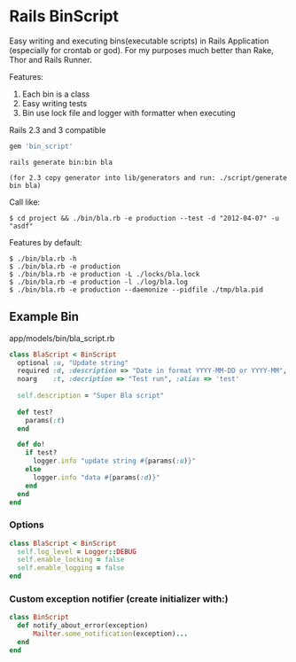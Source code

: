 Rails BinScript
===============

Easy writing and executing bins(executable scripts) in Rails Application (especially for crontab or god).
For my purposes much better than Rake, Thor and Rails Runner.

Features:

1. Each bin is a class
2. Easy writing tests
3. Bin use lock file and logger with formatter when executing
  
Rails 2.3 and 3 compatible

``` ruby
gem 'bin_script'
```

    rails generate bin:bin bla
    
    (for 2.3 copy generator into lib/generators and run: ./script/generate bin bla)

Call like:

    $ cd project && ./bin/bla.rb -e production --test -d "2012-04-07" -u "asdf"

Features by default:

    $ ./bin/bla.rb -h
    $ ./bin/bla.rb -e production 
    $ ./bin/bla.rb -e production -L ./locks/bla.lock
    $ ./bin/bla.rb -e production -l ./log/bla.log
    $ ./bin/bla.rb -e production --daemonize --pidfile ./tmp/bla.pid


Example Bin
-----------
app/models/bin/bla_script.rb

``` ruby
class BlaScript < BinScript
  optional :u, "Update string"
  required :d, :description => "Date in format YYYY-MM-DD or YYYY-MM", :default => "2012-04-01"
  noarg    :t, :decription => "Test run", :alias => 'test'
  
  self.description = "Super Bla script"
  
  def test?
    params(:t)
  end

  def do!
    if test?
      logger.info "update string #{params(:u)}"        
    else  
      logger.info "data #{params(:d)}"
    end
  end
end
```

### Options

``` ruby
class BlaScript < BinScript
  self.log_level = Logger::DEBUG
  self.enable_locking = false
  self.enable_logging = false
end
```

### Custom exception notifier (create initializer with:)

``` ruby
class BinScript
  def notify_about_error(exception)
      Mailter.some_notification(exception)...
  end
end
```

        